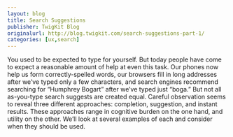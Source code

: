 ```yaml
---
layout: blog
title: Search Suggestions
publisher: TwigKit Blog
originalurl: http://blog.twigkit.com/search-suggestions-part-1/
categories: [ux,search]
---
```


You used to be expected to type for yourself. But today people have come to expect a reasonable amount of help at even this task. Our phones now help us form correctly-spelled words, our browsers fill in long addresses after we’ve typed only a few characters, and search engines recommend searching for “Humphrey Bogart” after we’ve typed just “boga.” But not all as-you-type search suggests are created equal. Careful observation seems to reveal three different approaches: completion, suggestion, and instant results. These approaches range in cognitive burden on the one hand, and utility on the other. We’ll look at several examples of each and consider when they should be used.